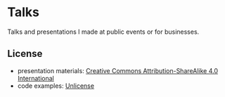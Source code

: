 Talks
=====

Talks and presentations I made at public events or for businesses.

License
-------

- presentation materials: [Creative Commons Attribution-ShareAlike 4.0
  International](http://creativecommons.org/licenses/by-sa/4.0/)
- code examples: [Unlicense](http://unlicense.org)
